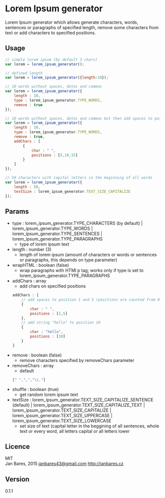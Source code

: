 # Lorem Ipsum generator

Lorem Ipsum generator which allows generate characters, words, sentences or paragraphs of specified length, remove some characters from text or add characters to specified positions.

## Usage
```javascript
// simple lorem ipsum (by default 3 chars)
var lorem = lorem_ipsum_generator();

// defined length
var lorem = lorem_ipsum_generator({length:10});

// 10 words without spaces, dotes and commas
var lorem = lorem_ipsum_generator({
    length : 10,
    type : lorem_ipsum_generator.TYPE_WORDS,
    remove : true
});

// 10 words without spaces, dotes and commas but then add spaces to positions 5,10 and 15
var lorem = lorem_ipsum_generator({
    length : 10,
    type : lorem_ipsum_generator.TYPE_WORDS,
    remove : true,
    addChars : [
        {
            char : " ",
            positions : [5,10,15]
        }
    ]
});

// 50 characters with capital letters in the beginning of all words
var lorem = lorem_ipsum_generator({
    length : 50,
    textSize : lorem_ipsum_generator.TEXT_SIZE_CAPITALIZE
});
```

## Params
- type : lorem_ipsum_generator.TYPE_CHARACTERS (by default) | lorem_ipsum_generator.TYPE_WORDS | lorem_ipsum_generator.TYPE_SENTENCES | lorem_ipsum_generator.TYPE_PARAGRAPHS
    - type of lorem ipsum text
- length : number (3)
    - length of lorem ipsum (amount of characters or words or sentences or paragraphs, this depends on type parameter)
- wrapHTML : boolean (false)
    - wrap paragraphs with HTMl p tag; works only if type is set to lorem_ipsum_generator.TYPE_PARAGRAPHS
- addChars : array
    - add chars on specified positions
    ```javascript
    addChars : [
        // add spaces to position 1 and 5 (positions are counted from 0 like arrays)
        {
            char : " ",
            positions : [1,5] 
        },
        // add string "hello" to position 10
        {
            char : "hello",
            positions : [10]
        }
    ]
    ```
- remove : boolean (false)
    - remove characters specified by removeChars parameter
- removeChars : array
    - default
    ```javascript
    [" ",",","\\."]
    ```
- shuffle : boolean (true)
    - get random lorem ipsum text
- textSize : lorem_ipsum_generator.TEXT_SIZE_CAPITALIZE_SENTENCE (default) | lorem_ipsum_generator.TEXT_SIZE_CAPITALIZE_TEXT | lorem_ipsum_generator.TEXT_SIZE_CAPITALIZE | lorem_ipsum_generator.TEXT_SIZE_UPPERCASE | lorem_ipsum_generator.TEXT_SIZE_LOWERCASE           
    - set size of text (capital letter in the beggining of all sentences, whole text or every word, all letters capital or all letters lower            
    
## Licence
MIT<br />
Jan Bares, 2015 <janbares43@gmail.com> <http://janbares.cz>

## Version
0.1.1
